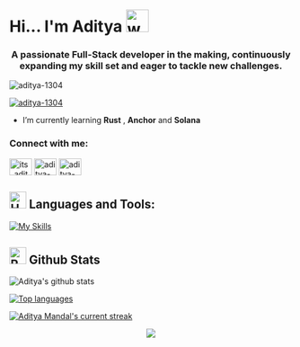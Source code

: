 # Hi... I'm Aditya <img src="https://user-images.githubusercontent.com/72663882/171687151-bb31c996-c9d2-49c8-b593-734946893b23.gif" alt="waving hand gif" aria-hidden="true" width="40" />


<h3 align="center">A passionate Full-Stack developer in the making, continuously expanding my skill set and eager to tackle new challenges.</h3>

<p align="left"> <img src="https://komarev.com/ghpvc/?username=aditya-1304&label=Profile%20views&color=0e75b6&style=flat" alt="aditya-1304" /> </p>

<p align="left"> <a href="https://github.com/ryo-ma/github-profile-trophy"><img src="https://github-profile-trophy.vercel.app/?username=aditya-1304&theme=dark" alt="aditya-1304" /></a> </p>

- I’m currently learning **Rust** , **Anchor** and  **Solana**

<h3 align="left">Connect with me:</h3>
<p align="left">
<a href="https://twitter.com/its_aditya13" target="blank"><img align="center" src="https://raw.githubusercontent.com/rahuldkjain/github-profile-readme-generator/master/src/images/icons/Social/twitter.svg" alt="its_aditya13" height="30" width="40" /></a>
<a href="https://linkedin.com/in/aditya-mandal1304" target="blank"><img align="center" src="https://raw.githubusercontent.com/rahuldkjain/github-profile-readme-generator/master/src/images/icons/Social/linked-in-alt.svg" alt="aditya-mandal1304" height="30" width="40" /></a>
<a href="https://www.leetcode.com/aditya-1304" target="blank"><img align="center" src="https://raw.githubusercontent.com/rahuldkjain/github-profile-readme-generator/master/src/images/icons/Social/leet-code.svg" alt="aditya-1304" height="30" width="40" /></a>
</p>

## <img src="https://raw.githubusercontent.com/Tarikul-Islam-Anik/Animated-Fluent-Emojis/master/Emojis/Objects/Hammer%20and%20Wrench.png" alt="Hammer and Wrench" width="30" height="30" /> **Languages and Tools:**  

[![My Skills](https://skillicons.dev/icons?i=html,css,tailwind,js,react,vite,ts,next,expressjs,nodejs,mongodb,linux,md,git,github,vscode,docker,postgres,postman,stackoverflow,c,cpp,java,python&perline=13)](#)


## <img src="https://raw.githubusercontent.com/Tarikul-Islam-Anik/Animated-Fluent-Emojis/master/Emojis/Travel%20and%20places/Rocket.png" alt="Rocket" width="30" height="30" /> Github Stats 

![Aditya's github stats](https://github-readme-stats.vercel.app/api?username=Aditya-1304&count_private=true&show_icons=true&count_private=true&line_height=20&icon_color=00b3ff&theme=blue-green&title_color=00b3ff)
 
 [![Top languages](https://github-readme-mwendwa.vercel.app/api/top-langs/?username=Aditya-1304&layout=compact&count_private=true&theme=blue-green&title_color=00b3ff)](#)

[![Aditya Mandal's current streak](https://streak-stats.demolab.com/?user=Aditya-1304&count_private=true&theme=blue-green&title_color=00b3ff)](#)

<p align="center">
     <img src="https://capsule-render.vercel.app/api?type=waving&color=gradient&height=100&section=footer"/>
</p>

